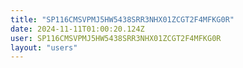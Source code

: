 ```yaml
---
title: "SP116CMSVPMJ5HW5438SRR3NHX01ZCGT2F4MFKG0R"
date: 2024-11-11T01:00:20.124Z
user: SP116CMSVPMJ5HW5438SRR3NHX01ZCGT2F4MFKG0R
layout: "users"
---
```

    